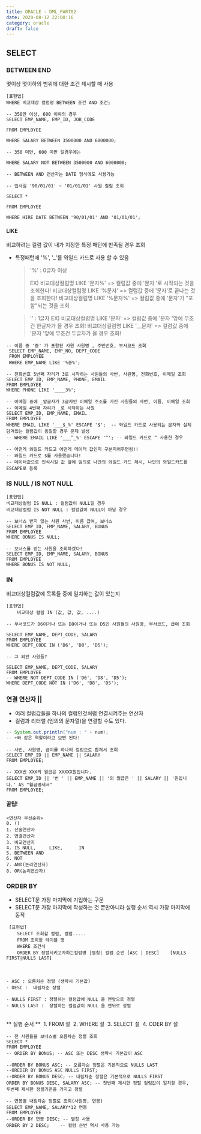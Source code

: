 ```yaml
---
title: ORACLE - DML_PART02
date: 2020-08-12 22:08:16
category: oracle
draft: false
---
```

## SELECT



### BETWEEN END

몇이상 몇이하의 범위에 대한 조건 제시할 때 사용

```plsql
[표현법]
WHERE 비교대상 컬럼명 BETWEEN 조건 AND 조건;
```

```plsql
-- 350만 이상, 600 이하의 경우
SELECT EMP_NAME, EMP_ID, JOB_CODE

FROM EMPLOYEE

WHERE SALARY BETWEEN 3500000 AND 6000000;

-- 350 미만, 600 미만 일경우에는

WHERE SALARY NOT BETWEEN 3500000 AND 6000000;

-- BETWEEN AND 연산자는 DATE 형식에도 사용가능

-- 입사일 '90/01/01' ~ '01/01/01' 사원 컬럼 조회

SELECT *

FROM EMPLOYEE

WHERE HIRE DATE BETWEEN '90/01/01' AND '01/01/01';
```



#### LIKE

비교하려는 컬럼 값이 내가 지정한 특정 패턴에 만족될 경우 조회

- 특정패턴에 '%', '_'를 와일드 카드로 사용 할 수 있음

  > '%' : 0글자 이상
  >
  > EX) 	비교대상컬럼명 LIKE '문자%' => 컬럼값 중에 '문자 '로 시작되는 것을 조회한다!
  > 		 비교대상컬럼명 LIKE '%문자' => 컬럼값 중에 '문자'로 끝나는 것을 조회한다!
  >   	 비교대상컬럼명 LIKE '%문자%' => 컬럼값 중에 '문자'가 "포함"되는 것을 조회

    > '' : 1글자
    > EX)    비교대상컬럼명 LIKE '문자' => 컬럼값 중에 '문자 '앞에 무조건 한글자가 올 경우 조회!
    >   	비교대상컬럼명 LIKE '__문자' => 컬럼값 중에 '문자 '앞에 무조건 두글자가 올 경우 조회!



```plsql
-- 이름 중 '중' 가 포함된 사원 사원명 , 주민번호, 부서코드 조회
 SELECT EMP_NAME, EMP_NO, DEPT_CODE
 FROM EMPLOYEE
 WHERE EMP_NAME LIKE '%중%';

-- 전화번호 5번째 자리가 3로 시작하는 사원들의 사번, 사원명, 전화번호, 이메일 조회
SELECT EMP_ID, EMP_NAME, PHONE, EMAIL
FROM EMPLOYEE
WHERE PHONE LIKE '____3%';

-- 이메일 중에 _앞글자가 3글자인 이메일 주소를 가진 사원들의 사번, 이름, 이메일 조회
-- 이메일 4번째 자리가 _로 시작하는 사원
SELECT EMP_ID, EMP_NAME, EMAIL
FROM EMPLOYEE
WHERE EMAIL LIKE '___$_%' ESCAPE '$';  -- 와일드 카드로 사용되는 문자와 실제 담겨있는 컬럼값이 동일할 경우 문제 발생
-- WHERE EMAIL LIKE '___^_%' ESCAPE '^'; -- 와일드 카드로 ^ 사용한 경우

-- 어떤게 와일드 카드고 어떤게 데이터 값인지 구분지어주면됨!!
-- 와일드 카드로 $를 사용했습니다!
-- 데이터값으로 인식시킬 값 앞에 임의로 나만의 와일드 카드 제시, 나만의 와일드카드를 ESCAPE로 등록
```



### IS NULL / IS NOT NULL


    [표현법]
    비교대상컬럼 IS NULL : 컬럼값이 NULL일 경우
    비교대상컬럼 IS NOT NULL : 컬럼값이 NULL이 아닐 경우


```plsql
-- 보너스 받지 않는 사원 사번, 이름 급여, 보너스
SELECT EMP_ID, EMP_NAME, SALARY, BONUS
FROM EMPLOYEE
WHERE BONUS IS NULL;

-- 보너스를 받는 사원을 조회하겠다!
SELECT EMP_ID, EMP_NAME, SALARY, BONUS
FROM EMPLOYEE
WHERE BONUS IS NOT NULL;
```



### IN

 비교대상컬럼값에 목록들 중에 일치하는 값이 있는지

```plsql
[표현법]
    비교대상 컬림 IN (값, 값, 값, ....)
```



```plsql
-- 부서코드가 D6이거나 또는 D8이거나 또는 D5인 사원들의 사원명, 부서코드, 급여 조회

SELECT EMP_NAME, DEPT_CODE, SALARY
FROM EMPLOYEE
WHERE DEPT_CODE IN ('D6', 'D8', 'D5');

-- 그 외인 사원들?

SELECT EMP_NAME, DEPT_CODE, SALARY
FROM EMPLOYEE
-- WHERE NOT DEPT_CODE IN ('D6', 'D8', 'D5');
WHERE DEPT_CODE NOT IN ('D6', 'D8', 'D5');
```



### 연결 연산자 ||

- 여러 컬럼값들을 하나의 컬럼인것처럼 연결시켜주는 연산자
- 컬럼과 리터럴 (임의의 문자열)을 연결할 수도 있다.

```java
-- System.out.println("num : " + num);
-- +와 같은 역할이라고 보면 된다!
```



```plsql
-- 사번, 사원명, 급여를 하나의 컬럼으로 합쳐서 조회
SELECT EMP_ID || EMP_NAME || SALARY
FROM EMPLOYEE;

-- XXX번 XXX의 월급은 XXXXX원입니다.
SELECT EMP_ID || '번 ' || EMP_NAME || '의 월급은 ' || SALARY || '원입니다.' AS "월급명세서"
FROM EMPLOYEE;
```



#### 꿀팁!

    <연산자 우선순위>
    0. ()
    1. 산술연산자
    2. 연결연산자
    3. 비교연산자
    4. IS NULL,     LIKE,      IN
    5. BETWEEN AND
    6. NOT
    7. AND(논리연산자)
    8. OR(논리연산자)


### ORDER BY

-  SELECT문 가장 마지막에 기입하는 구문
-  SELECT문 가장 마지막에 작성하는 것 뿐만아니라 실행 순서 역시 가장 마지막에 동작

```
 [표현법]
    SELECT 조회할 컬럼, 컬럼.....
    FROM 조회할 테이블 명
    WHERE 조건식
    ORDER BY 정렬시키고자하는컬럼명 |별칭| 컬럼 순번 [ASC | DESC]    [NULLS FIRST|NULLS LAST]
```

​    

    - ASC : 오름차순 정렬 (생략시 기본값)
    - DESC :  내림차순 정렬 
    
    - NULLS FIRST : 정렬하는 컬럼값에 NULL 을 맨앞으로 정렬
    - NULLS LAST :  정렬하는 컬럼값이 NULL 을 맨뒤로 정렬


​    
​    ** 실행 순서 **
​    1. FROM 절
​    2. WHERE 절
​    3. SELECT 절
​    4. ODER BY 절


```plsql
-- 전 사원들을 보너스별 오름차순 정렬 조회
SELECT *
FROM EMPLOYEE
-- ORDER BY BONUS; -- ASC 또는 DESC 생략시 기본값이 ASC

--ORDER BY BONUS ASC; -- 오름차순 정렬은 기본적으로 NULLS LAST
--OREDER BY BONUS ASC NULLS FIRST;
--ORDER BY BONUS DESC; -- 내림차순 정렬은 기본적으로 NULLS FIRST
ORDER BY BONUS DESC, SALARY ASC; -- 첫번째 제시한 정렬 컬럼값이 일치할 경우, 두번째 제시한 정렬기준을 가지고 정렬

-- 연봉별 내림차순 정렬로 조회(사원명, 연봉)
SELECT EMP_NAME, SALARY*12 연봉
FROM EMPLOYEE
--ORDER BY 연봉 DESC; -- 별칭 사용
ORDER BY 2 DESC;    -- 컬럼 순번 역시 사용 가능
```




